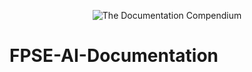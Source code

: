<p align="center">
 <img src="https://i.imgur.com/rSyq3MW.png" alt="The Documentation Compendium"></a>
</p>

# FPSE-AI-Documentation
